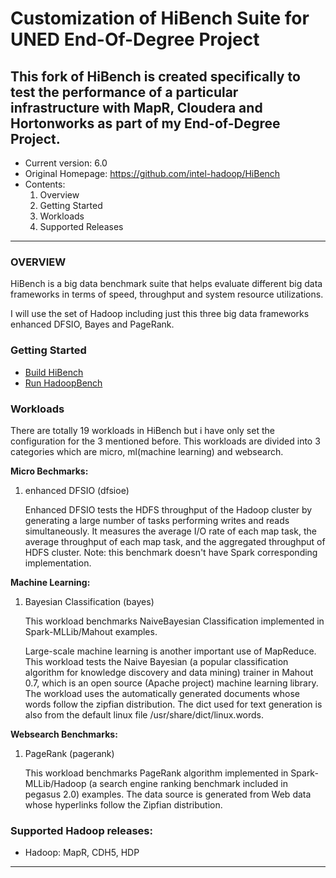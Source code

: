 # Customization of HiBench Suite for UNED End-Of-Degree Project
## This fork of HiBench is created specifically to test the performance of a particular infrastructure with MapR, Cloudera and Hortonworks as part of my End-of-Degree Project. ##

* Current version: 6.0
* Original Homepage: https://github.com/intel-hadoop/HiBench
* Contents:
  1. Overview
  2. Getting Started
  3. Workloads
  4. Supported Releases

---
### OVERVIEW ###

HiBench is a big data benchmark suite that helps evaluate different big data frameworks in terms of speed, throughput and system resource utilizations.

I will use the set of Hadoop including just this three big data frameworks enhanced DFSIO, Bayes and PageRank.

### Getting Started ###
 * [Build HiBench](docs/build-hibench.md)
 * [Run HadoopBench](docs/run-hadoopbench.md)

### Workloads ###

There are totally 19 workloads in HiBench but i have only set the configuration for the 3 mentioned before. This workloads are divided into 3 categories which are micro, ml(machine learning) and websearch.

  **Micro Bechmarks:**

1. enhanced DFSIO (dfsioe)

    Enhanced DFSIO tests the HDFS throughput of the Hadoop cluster by generating a large number of tasks performing writes and reads simultaneously. It measures the average I/O rate of each map task, the average throughput of each map task, and the aggregated throughput of HDFS cluster. Note: this benchmark doesn't have Spark corresponding implementation.


**Machine Learning:**

1. Bayesian Classification (bayes)

    This workload benchmarks NaiveBayesian Classification implemented in Spark-MLLib/Mahout examples.

    Large-scale machine learning is another important use of MapReduce. This workload tests the Naive Bayesian (a popular classification algorithm for knowledge discovery and data mining)  trainer in Mahout 0.7, which is an open source (Apache project) machine learning library. The workload uses the automatically generated documents whose words follow the zipfian distribution. The dict used for text generation is also from the default linux file /usr/share/dict/linux.words.

**Websearch Benchmarks:**

1. PageRank (pagerank)

    This workload benchmarks PageRank algorithm implemented in Spark-MLLib/Hadoop (a search engine ranking benchmark included in pegasus 2.0) examples. The data source is generated from Web data whose hyperlinks follow the Zipfian distribution.

   
### Supported Hadoop releases: ###

  - Hadoop: MapR, CDH5, HDP

---


